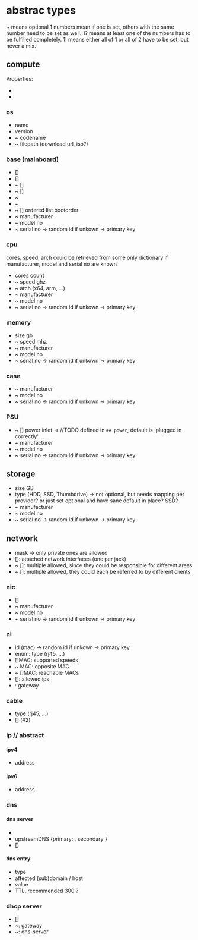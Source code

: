 # abstrac types

~ means optional
1 numbers mean if one is set, others with the same number need to be set as well.
1? means at least one of the numbers has to be fulfilled completely.
1! means either all of 1 or all of 2 have to be set, but never a mix.


## compute
Properties:
- <os>
- <base>

### os
- name
- version
- ~ codename
- ~ filepath (download url, iso?)

### base (mainboard)
- []<cpu>
- []<memory>
- ~ []<storage>
- ~ []<nic>
- ~ <case>
- ~ <psu>
- ~ [] ordered list bootorder
- ~ manufacturer
- ~ model no
- ~ serial no -> random id if unkown -> primary key

### cpu
cores, speed, arch could be retrieved from some only dictionary if manufacturer, model and serial no are known
- cores count
- ~ speed ghz
- ~ arch (x64, arm, ...)
- ~ manufacturer
- ~ model no
- ~ serial no -> random id if unkown -> primary key

### memory
- size gb
- ~ speed mhz
- ~ manufacturer
- ~ model no
- ~ serial no -> random id if unkown -> primary key

### case
- ~ manufacturer
- ~ model no
- ~ serial no -> random id if unkown -> primary key

### PSU
- ~ [] power inlet -> //TODO defined in `## power`, default is 'plugged in correctly'
- ~ manufacturer
- ~ model no
- ~ serial no -> random id if unkown -> primary key


## storage
- size GB
- type (HDD, SSD, Thumbdrive) -> not optional, but needs mapping per provider? or just set optional and have sane default in place? SSD?
- ~ manufacturer
- ~ model no
- ~ serial no -> random id if unkown -> primary key


## network
- <subnet> mask -> only private ones are allowed
- []<ni>: attached network interfaces (one per jack)
- ~ []<dhcp server>: multiple allowed, since they could be responsible for different areas
- ~ []<dns server>: multiple allowed, they could each be referred to by different clients

### nic
- []<ni>
- ~ manufacturer
- ~ model no
- ~ serial no -> random id if unkown -> primary key

### ni
- id (mac) -> random id if unkown -> primary key
- enum: type (rj45, ...)
- []MAC: supported speeds
- ~ MAC: opposite MAC
- ~ []MAC: reachable MACs
- []<ip>: allowed ips
- <ip>: gateway

### cable
- type (rj45, ...)
- []<ni> (#2)

### ip // abstract
#### ipv4
- address
#### ipv6
- address

### dns
#### dns server
- <compute>
- upstreamDNS {primary: <ip>, secondary <ip>}
- []<dns entry>

#### dns entry
- type
- affected (sub)domain / host
- value
- TTL, recommended 300 ?

### dhcp server
- []<subnet>
- ~<ip>: gateway
- ~<ip>: dns-server

##
